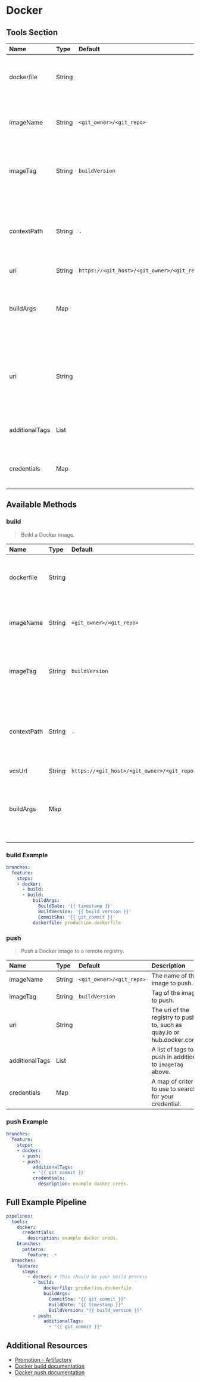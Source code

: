 # Docker

## Tools Section

| Name           | Type   | Default                                     | Section   | Description                                                                                                |
|:---------------|:-------|:--------------------------------------------|:----------|:-----------------------------------------------------------------------------------------------------------|
| dockerfile     | String |                                             | docker    | Path to a dockerfile to build, equivalent to `-f <dockerfile>`.                                            |
| imageName      | String | `<git_owner>/<git_repo>`                    | docker    | What to name the image, equivalent to `-t <imageName>`.                                                    |
| imageTag       | String | `buildVersion`                              | docker    | What to name the image, equivalent to `-t <imageName>:<imageTag>`.                                         |
| contextPath    | String | `.`                                         | docker    | Path to the directory to start the Docker build, equivalent to the final argument to docker build command. |
| uri            | String | `https://<git_host>/<git_owner>/<git_repo>` | github    |                                                                                                            |
| buildArgs      | Map    |                                             | docker    | A map of arguments to pass to docker build command, equivalent to `--build-arg <key>=<value>`.             |
| uri            | String |                                             | docker    | The uri of the registry to push to, such as quay.io, if not provided it will generally push to Docker hub. |
| additionalTags | List   |                                             | docker    | A list of tags to push in addition to `imageTag` above.                                                    |
| credentials    | Map    |                                             | docker    | A map of criteria to use to search for your credential.                                                    |

## Available Methods

### build

> Build a Docker image.

| Name        | Type   | Default                                     | Description                                                                                                |
|:------------|:-------|:--------------------------------------------|:-----------------------------------------------------------------------------------------------------------|
| dockerfile  | String |                                             | Path to a dockerfile to build, equivalent to `-f <dockerfile>`.                                            |
| imageName   | String | `<git_owner>/<git_repo>`                    | What to name the image, equivalent to `-t <imageName>`.                                                    |
| imageTag    | String | `buildVersion`                              | What to name the image, equivalent to `-t <imageName>:<imageTag>`.                                         |
| contextPath | String | `.`                                         | Path to the directory to start the Docker build, equivalent to the final argument to docker build command. |
| vcsUrl      | String | `https://<git_host>/<git_owner>/<git_repo>` |                                                                                                            |
| buildArgs   | Map    |                                             | A map of arguments to pass to docker build command, equivalent to `--build-arg <key>=<value>`.             |

### build Example

```yaml
branches:
  feature:
    steps:
    - docker:
      - build:
      - build:
          buildArgs:
            BuildDate: '{{ timestamp }}'
            BuildVersion: '{{ build_version }}'
            CommitSha: '{{ git_commit }}'
          dockerfile: production.dockerfile
```

### push

> Push a Docker image to a remote registry.

| Name           | Type   | Default                  | Description                                                            |
|:---------------|:-------|:-------------------------|:-----------------------------------------------------------------------|
| imageName      | String | `<git_owner>/<git_repo>` | The name of the image to push.                                         |
| imageTag       | String | `buildVersion`           | Tag of the image to push.                                              |
| uri            | String |                          | The uri of the registry to push to, such as quay.io or hub.docker.com. |
| additionalTags | List   |                          | A list of tags to push in addition to `imageTag` above.                |
| credentials    | Map    |                          | A map of criteria to use to search for your credential.                |

### push Example

```yaml
branches:
  feature:
    steps:
    - docker:
      - push:
      - push:
          additionalTags:
          - '{{ git_commit }}'
          credentials:
            description: example docker creds.
```

## Full Example Pipeline

```yaml
pipelines:
  tools:
    docker:
      credentials:
        description: example docker creds.
    branches:
      patterns:
        feature: .+
  branches:
    feature:
      steps:
        - docker: # This should be your build process
          - build:
              dockerfile: production.dockerfile
              buildArgs:
                CommitSha: "{{ git_commit }}"
                BuildDate: "{{ timestamp }}"
                BuildVersion: "{{ build_version }}"
          - push:
              additionalTags:
                - "{{ git_commit }}"
```

## Additional Resources

* [Promotion - Artifactory](https://wiki.concur.com/confluence/display/DA/Promotion+-+Artifactory)
* [Docker build documentation](https://docs.docker.com/engine/reference/commandline/build/)
* [Docker push documentation](https://docs.docker.com/engine/reference/commandline/push/)